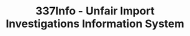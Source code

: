 ---
bigquery: https://console.cloud.google.com/bigquery?p=patents-public-data&d=usitc_investigations&page=dataset&project=sheets-management-319211
citation: US International Trade Commission 337Info Unfair Import Investigations Information
  System
contributors: US International Trade Comission
cost: None
description: US International Trade Commission 337Info Unfair Import Investigations
  Information System contains data on investigations done under Section 337. Section
  337 declares the infringement of certain statutory intellectual property rights
  and other forms of unfair competition in import trade to be unlawful practices.
  Most Section 337 investigations involve allegations of patent or registered trademark
  infringement.
documentation: FAQ and tutorial available on the site
last_edit: 04/06/2022, 11:53:15
location: https://pubapps2.usitc.gov/337external/
maintained_by: US International Trade Comission
schema_fields:
- actualStartDateEvidHear
- investigationType
- teoIdDueDate
- gcAttorney
- finalIdOnViolationDue
- aljAssigned
- currentActiveALJ
- investigationNo
- docketNo
- lastUpdated
- markmanHearing
- respondent
- scheduledEndDateEvidHear
- finalDetViolation
- finalDetNoViolation
- complainant
- htsNumbers
- endDateMarkmanHearing
- invUnfairAct
- issueDateOtherNonFinal
- ouiiAttorney
- patentNumbers
- teoProceedingInvolved
- patentNumber
- actualEndDateEvidHear
- teoIdIssueDate
- dateCreated
- targetDate
- startDateMarkmanHearing
- title
- id
- currentStatus
- investigationTermDate
- cafcAppeals
- finalIdOnViolationIssue
- teoReliefGranted
- trademarkNumbers
- publication_number
- internalRemand
- dateComplaintFiled
- copyrightNumbers
- dateOfPublicationFrNotice
- scheduledStartDateEvidHear
- ouiiParticipation
shortname: unfair_import_investigations
tags:
- import
- legal
- trade
timeframe: 2008-2021 (prior to 2008 downloadable as a JSON file)
title: 337Info - Unfair Import Investigations Information System
uuid: 2721f5ec-e599-4890-9265-9706719fc71e
---